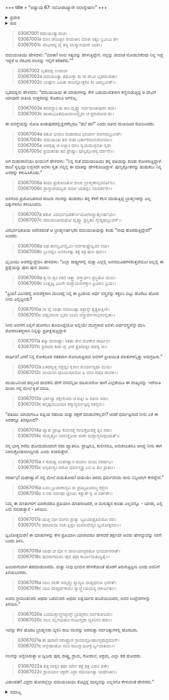 +++
title = "ಅಧ್ಯಾಯ 67: ನಲೋಪಾಖ್ಯಾನೇ ನಲಾನ್ವೇಷಣಃ"
+++

<details><summary>ಪ್ರವೇಶ</summary>


।।   ಓಂ ಓಂ ನಮೋ ನಾರಾಯಣಾಯ।।   ಶ್ರೀ ವೇದವ್ಯಾಸಾಯ ನಮಃ ।।

ಶ್ರೀ ಕೃಷ್ಣದ್ವೈಪಾಯನ ವೇದವ್ಯಾಸ ವಿರಚಿತ  

**ಶ್ರೀ ಮಹಾಭಾರತ**

**ಆರಣ್ಯಕ ಪರ್ವ**

**ಇಂದ್ರಲೋಕಾಭಿಗಮನ ಪರ್ವ**

**ಅಧ್ಯಾಯ 67**

</details>


<details><summary>ಸಾರ</summary>

ನಲನನ್ನು ಹುಡುಕಲು ಬ್ರಾಹ್ಮಣರನ್ನು ಕಳುಹಿಸಿದ್ದುದು (1-7). ಹೊರಡುವಾಗ ದಮಯಂತಿಯು ಬ್ರಾಹ್ಮಣರಿಗೆ ಕೆಲವು ಪ್ರಶ್ನೆಗಳನ್ನಿತ್ತು ಈ ಪ್ರಶ್ನೆಗಳಿಗೆ ಉತ್ತರಿಸುವವನ ವಿವರಗಳನ್ನು ತಿಳಿದು ಬನ್ನಿ ಎಂದು ಹೇಳಿ ಕಳುಹಿಸುವುದು (8-22).

</details>


> 03067001 ದಮಯಂತ್ಯುವಾಚ।  
03067001a ಮಾಂ ಚೇದಿಚ್ಚಸಿ ಜೀವಂತೀಂ ಮಾತಃ ಸತ್ಯಂ ಬ್ರವೀಮಿ ತೇ।  
03067001c ನರವೀರಸ್ಯ ವೈ ತಸ್ಯ ನಲಸ್ಯಾನಯನೇ ಯತ।।

ದಮಯಂತಿಯು ಹೇಳಿದಳು: “ಮಾತಾ! ನಾನು ಸತ್ಯವನ್ನು ಹೇಳುತ್ತಿದ್ದೇನೆ. ನನ್ನನ್ನು ಜೀವಂತ ನೋಡಬೇಕೆಂದು ನಿನ್ನ ಇಚ್ಚೆ ಇದ್ದರೆ ಆ ನರವೀರ ನಲನನ್ನು ಇಲ್ಲಿಗೆ ಕರೆತರೆಸು.””

> 03067002 ಬೃಹದಶ್ವ ಉವಾಚ।  
03067002a ದಮಯಂತ್ಯಾ ತಥೋಕ್ತಾ ತು ಸಾ ದೇವೀ ಭೃಶದುಃಖಿತಾ।   
03067002c ಬಾಷ್ಪೇಣ ಪಿಹಿತಾ ರಾಜನ್ನೋತ್ತರಂ ಕಿಂ ಚಿದಬ್ರವೀತ್।।

ಬೃಹದಶ್ವನು ಹೇಳಿದನು: “ದಮಯಂತಿಯ ಈ ಮಾತುಗಳನ್ನು ಕೇಳಿ ಬಹುದುಃಖಿತಳಾಗಿ ಕಣ್ಣೀರಿಡುತ್ತಿದ್ದ ಆ ದೇವಿಗೆ ಯಾವುದೇ ರೀತಿಯ ಉತ್ತರವನ್ನು ಕೊಡಲೂ ಆಗಲಿಲ್ಲ.

> 03067003a ತದವಸ್ಥಾಂ ತು ತಾಂ ದೃಷ್ಟ್ವಾ ಸರ್ವಮಂತಃಪುರಂ ತದಾ।  
03067003c ಹಾಹಾಭೂತಮತೀವಾಸೀದ್ಭೃಶಂ ಚ ಪ್ರರುರೋದ ಹ।।

ಈ ಅವಸ್ಥೆಯನ್ನು ನೋಡಿ ಅಂತಃಪುರದಲ್ಲಿದ್ದವರೆಲ್ಲರೂ “ಹಾ! ಹಾ!” ಎಂದು ಅತೀವ ದುಃಖದಿಂದ ರೋದಿಸಿದರು.

> 03067004a ತತೋ ಭೀಮಂ ಮಹಾರಾಜ ಭಾರ್ಯಾ ವಚನಮಬ್ರವೀತ್।  
03067004c ದಮಯಂತೀ ತವ ಸುತಾ ಭರ್ತಾರಮನುಶೋಚತಿ।।  
03067005a ಅಪಕೃಷ್ಯ ಚ ಲಜ್ಜಾಂ ಮಾಂ ಸ್ವಯಮುಕ್ತವತೀ ನೃಪ।  
03067005c ಪ್ರಯತಂತು ತವ ಪ್ರೇಷ್ಯಾಃ ಪುಣ್ಯಶ್ಲೋಕಸ್ಯ ದರ್ಶನೇ।।

ಆಗ ಮಹಾರಾಣಿಯು ಭೀಮನಿಗೆ ಹೇಳಿದಳು: “ನಿನ್ನ ಸುತೆ ದಮಯಂತಿಯು ತನ್ನ ಪತಿಯನ್ನು ಕುರಿತು ಶೋಕಿಸುತ್ತಿದ್ದಾಳೆ. ರಾಜ! ಸ್ವಲ್ಪವೂ ಲಜ್ಜಿಸದೇ ಅವಳು ಸ್ವತಃ ನನ್ನಲ್ಲಿ ಈ ಮಾತನ್ನು ಹೇಳಿಕೊಂಡಿದ್ದಾಳೆ. ಪುಣ್ಯಶ್ಲೋಕನನ್ನು ಹುಡುಕಲು ನಿನ್ನ ಜನರನ್ನು ಕಳುಹಿಸಿಕೊಡು.”

> 03067006a ತಯಾ ಪ್ರಚೋದಿತೋ ರಾಜಾ ಬ್ರಾಹ್ಮಣಾನ್ವಶವರ್ತಿನಃ।  
03067006c ಪ್ರಾಸ್ಥಾಪಯದ್ದಿಶಃ ಸರ್ವಾ ಯತಧ್ವಂ ನಲದರ್ಶನೇ।।

ಅವಳಿಂದ ಪ್ರಚೋದಿತನಾದ ರಾಜನು ನಲನನ್ನು ಹುಡುಕಲು ತನ್ನ ಕೆಳಗೆ ಕೆಲಸ ಮಾಡುತ್ತಿದ್ದ ಬ್ರಾಹ್ಮಣರನ್ನು ಎಲ್ಲ ದಿಕ್ಕುಗಳಿಗೂ ಕಳುಹಿಸಿದನು.

> 03067007a ತತೋ ವಿದರ್ಭಾಧಿಪತೇರ್ನಿಯೋಗಾದ್ಬ್ರಾಹ್ಮಣರ್ಷಭಾಃ।  
03067007c ದಮಯಂತೀಮಥೋ ದೃಷ್ಟ್ವಾ ಪ್ರಸ್ಥಿತಾಃ ಸ್ಮೇತ್ಯಥಾಬ್ರುವನ್।।

ವಿದರ್ಭಾಧಿಪತಿಯ ಆದೇಶದಂತೆ ಆ ಬ್ರಾಹ್ಮಣರ್ಷಭರು ದಮಯಂತಿಯನ್ನು ಕಂಡು “ನಾವು ಹೊರಡುತ್ತಿದ್ದೇವೆ!” ಎಂದರು.

> 03067008a ಅಥ ತಾನಬ್ರವೀದ್ಭೈಮೀ ಸರ್ವರಾಷ್ಟ್ರೇಷ್ವಿದಂ ವಚಃ।  
03067008c ಬ್ರುವಧ್ವಂ ಜನಸಂಸತ್ಸು ತತ್ರ ತತ್ರ ಪುನಃ ಪುನಃ।।

ಭೈಮಿಯು ಅವರನ್ನುದ್ದೇಶಿಸಿ ಹೇಳಿದಳು: “ಎಲ್ಲಾ ರಾಷ್ಟ್ರಗಳಲ್ಲಿ ಮತ್ತು ಎಲ್ಲೆಲ್ಲಿ ಜನಸಮೂಹಗಳಿರುತ್ತವೆಯೋ ಅಲ್ಲಲ್ಲಿ ಈ ಪ್ರಶ್ನೆಯನ್ನು ಪುನಃ ಪುನಃ ವಾಚಿಸಿ:

> 03067009a ಕ್ವ ನು ತ್ವಂ ಕಿತವ ಚಿತ್ತ್ವಾ ವಸ್ತ್ರಾರ್ಧಂ ಪ್ರಸ್ಥಿತೋ ಮಮ।  
03067009c ಉತ್ಸೃಜ್ಯ ವಿಪಿನೇ ಸುಪ್ತಾಮನುರಕ್ತಾಂ ಪ್ರಿಯಾಂ ಪ್ರಿಯ।।

“ಪ್ರಿಯ! ವಿಪಿನದಲ್ಲಿ ಅನುರಕ್ತಳಾಗಿ ಮಲಗಿದ್ದ ನಿನ್ನ ಈ ಪ್ರಿಯೆಯ ಅರ್ಧ ವಸ್ತ್ರವನ್ನು ಕತ್ತರಿಸಿ ಬಿಟ್ಟು ಹೊರಟು ಹೋದ ನೀನು ಎಲ್ಲಿದ್ದೀಯೆ?

> 03067010a ಸಾ ವೈ ಯಥಾ ಸಮಾದಿಷ್ಟಾ ತತ್ರಾಸ್ತೇ ತ್ವತ್ಪ್ರತೀಕ್ಷಿಣೀ।  
03067010c ದಹ್ಯಮಾನಾ ಭೃಶಂ ಬಾಲಾ ವಸ್ತ್ರಾರ್ಧೇನಾಭಿಸಂವೃತಾ।।

ನೀನು ಅವಳಿಗೆ ಎಲ್ಲಿಗೆ ಹೋಗಲು ತೋರಿಸಿದ್ದೆಯೋ ಅಲ್ಲಿಯೇ ಮುಗ್ಧಳಾದ ಅವಳು ಅರ್ಧವಸ್ತ್ರವನ್ನೇ ಧರಿಸಿ ಶೋಕಸಂತಪ್ತಳಾಗಿ ನಿನ್ನನ್ನು ಪ್ರತೀಕ್ಷಿಸುತ್ತಿದ್ದಾಳೆ.

> 03067011a ತಸ್ಯಾ ರುದಂತ್ಯಾಃ ಸತತಂ ತೇನ ಶೋಕೇನ ಪಾರ್ಥಿವ।  
03067011c ಪ್ರಸಾದಂ ಕುರು ವೈ ವೀರ ಪ್ರತಿವಾಕ್ಯಂ ದದಸ್ವ ಚ।।

ಪಾರ್ಥಿವ! ವೀರ! ನಿನ್ನ ಶೋಕದಿಂದ ಸತತವಾಗಿ ರೋದಿಸುತ್ತಿರುವ ಅವಳಿಗೆ ಪ್ರೀತಿಯುತ ಮಾತುಗಳನ್ನಿತ್ತು ಅನುಗ್ರಹಿಸು.”

> 03067012a ಏತದನ್ಯಚ್ಚ ವಕ್ತವ್ಯಂ ಕೃಪಾಂ ಕುರ್ಯಾದ್ಯಥಾ ಮಯಿ।  
03067012c ವಾಯುನಾ ಧೂಯಮಾನೋ ಹಿ ವನಂ ದಹತಿ ಪಾವಕಃ।।

ವಾಯುವಿನಿಂದ ಹಬ್ಬಿಸಿದ ಪಾವಕನು ಹೇಗೆ ವನವನ್ನಿಡೀ ದಹಿಸುವನೋ ಹಾಗೆ ಎಲ್ಲೆಡೆಯೂ ಈ ವಾಖ್ಯವನ್ನು ಇದೇರೀತಿ ವಾಚಿಸಿ ನನ್ನ ಮೇಲೆ ಕೃಪೆ ಮಾಡಿ.

> 03067013a ಭರ್ತವ್ಯಾ ರಕ್ಷಣೀಯಾ ಚ ಪತ್ನೀ ಹಿ ಪತಿನಾ ಸದಾ।  
03067013c ತನ್ನಷ್ಟಮುಭಯಂ ಕಸ್ಮಾದ್ಧರ್ಮಜ್ಞಸ್ಯ ಸತಸ್ತವ।।

“ಪತಿಯು ಯಾವಾಗಲೂ ಪತ್ನಿಯ ಸಹಾಯ ಮತ್ತು ರಕ್ಷಣೆ ಮಾಡಬೇಕಲ್ಲವೇ? ಆದರೆ ಧರ್ಮಜ್ಞನಾದ ನೀನು ಏಕೆ ಈ ಎರಡನ್ನೂ ತಿರಸ್ಕರಿಸಿದೆ?

> 03067014a ಖ್ಯಾತಃ ಪ್ರಾಜ್ಞಃ ಕುಲೀನಶ್ಚ ಸಾನುಕ್ರೋಶಶ್ಚ ತ್ವಂ ಸದಾ।  
03067014c ಸಂವೃತ್ತೋ ನಿರನುಕ್ರೋಶಃ ಶಂಕೇ ಮದ್ಭಾಗ್ಯಸಂಕ್ಷಯಾತ್।।

ನನ್ನ ಭಾಗ್ಯ ಕಳೆದು ಹೋದುದರಿಂದಲೇ ಸದಾ ಖ್ಯಾತನೂ. ಪ್ರಾಜ್ಞನೂ, ಕುಲೀನನೂ, ಅನುಕಂಪಿತನೂ ಆಗಿದ್ದ ನೀನು ಈಗ ನಿರನುಕ್ರೋಷನಾಗಿದ್ದೀಯೆ ಎಂದು ಶಂಕಿಸುತ್ತೇನೆ.

> 03067015a ಸ ಕುರುಷ್ವ ಮಹೇಷ್ವಾಸ ದಯಾಂ ಮಯಿ ನರರ್ಷಭ।   
03067015c ಆನೃಶಂಸ್ಯಂ ಪರೋ ಧರ್ಮಸ್ತ್ವತ್ತ ಏವ ಹಿ ಮೇ ಶ್ರುತಂ।।

ನರರ್ಷಭ! ಮಹೇಷ್ವಾಸ! ನನ್ನ ಮೇಲೆ ದಯೆತೋರು! ದಯೆಯೇ ಪರಮ ಧರ್ಮವೆಂದು ನಾನು ನಿನ್ನಿಂದಲೇ ಕೇಳಿದ್ದೇನೆ.”

> 03067016a ಏವಂ ಬ್ರುವಾಣಾನ್ಯದಿ ವಃ ಪ್ರತಿಬ್ರೂಯಾದ್ಧಿ ಕಶ್ಚನ।  
03067016c ಸ ನರಃ ಸರ್ವಥಾ ಜ್ಞೇಯಃ ಕಶ್ಚಾಸೌ ಕ್ವ ಚ ವರ್ತತೇ।।

ನಿಮ್ಮ ಈ ಮಾತುಗಳಿಗೆ ಯಾರಾದರೂ ಪ್ರತಿಯಾಗಿ ಮಾತನಾಡಿದರೆ, ಆ ಮನುಷ್ಯನ ಕುರಿತು ಎಲ್ಲವನ್ನೂ - ಯಾರು, ಎಲ್ಲಿ ಏನು ಮಾಡುತ್ತಾನೆ - ತಿಳಿಯಿರಿ.

> 03067017a ಯಚ್ಚ ವೋ ವಚನಂ ಶ್ರುತ್ವಾ ಬ್ರೂಯಾತ್ಪ್ರತಿವಚೋ ನರಃ।  
03067017c ತದಾದಾಯ ವಚಃ ಕ್ಷಿಪ್ರಂ ಮಮಾವೇದ್ಯಂ ದ್ವಿಜೋತ್ತಮಾಃ।।

ದ್ವಿಜೋತ್ತಮರೇ! ಈ ಮಾತುಗಳನ್ನು ಕೇಳಿ ಪ್ರತಿಯಾಗಿ ಯಾರಾದರೂ ಹೇಳಿದರೆ ತಕ್ಷಣವೇ ಅವರು ಹೇಳಿದ್ದುದನ್ನು ನನಗೆ ಬಂದು ತಿಳಿಸಿ.

> 03067018a ಯಥಾ ಚ ವೋ ನ ಜಾನೀಯಾಚ್ಚರತೋ ಭೀಮಶಾಸನಾತ್।  
03067018c ಪುನರಾಗಮನಂ ಚೈವ ತಥಾ ಕಾರ್ಯಮತಂದ್ರಿತೈಃ।।

ಹಿಂದಿರುಗುವಾಗ ತಡಮಾಡಬಾರದು. ಮತ್ತು ನೀವು ಭೀಮನ ಹೇಳಿಕೆಯಂತೆ ಹೊರಗೆ ತಿರುಗುತ್ತಿದ್ದೀರಿ ಎಂದು ಅವನಿಗೆ ತಿಳಿಯಬಾರದು.

> 03067019a ಯದಿ ವಾಸೌ ಸಮೃದ್ಧಃ ಸ್ಯಾದ್ಯದಿ ವಾಪ್ಯಧನೋ ಭವೇತ್।  
03067019c ಯದಿ ವಾಪ್ಯರ್ಥಕಾಮಃ ಸ್ಯಾಜ್ಜ್ಞೇಯಮಸ್ಯ ಚಿಕೀರ್ಷಿತಂ।।

ಅವನು ಶ್ರೀಮಂತನಿರಲಿ ಅಥವಾ ಬಡವನಿರಲಿ ಅಥವಾ ಐಶ್ವರ್ಯದ ಹಸಿವೆಯಿಂದಿರಲಿ, ಅವನ ಉದ್ದೇಶಗಳನ್ನು ತಿಳಿಯಿರಿ.”

> 03067020a ಏವಮುಕ್ತಾಸ್ತ್ವಗಚ್ಚಂಸ್ತೇ ಬ್ರಾಹ್ಮಣಾಃ ಸರ್ವತೋದಿಶಂ।   
03067020c ನಲಂ ಮೃಗಯಿತುಂ ರಾಜಂಸ್ತಥಾ ವ್ಯಸನಿನಂ ತದಾ।।

ಇದನ್ನು ಕೇಳಿ ಹೊರಟ ಬ್ರಾಹ್ಮಣರು ವ್ಯಸನಿ ರಾಜ ನಲನನ್ನು ಅರಸುತ್ತಾ ಸರ್ವದಿಕ್ಕುಗಳಲ್ಲಿ ಹೊರಟರು.

> 03067021a ತೇ ಪುರಾಣಿ ಸರಾಷ್ಟ್ರಾಣಿ ಗ್ರಾಮಾನ್ಘೋಷಾಂಸ್ತಥಾಶ್ರಮಾನ್।  
03067021c ಅನ್ವೇಷಂತೋ ನಲಂ ರಾಜನ್ನಾಧಿಜಗ್ಮುರ್ದ್ವಿಜಾತಯಃ।।

ನಲನನ್ನು ಅನ್ವೇಶಿಸುತ್ತಾ ಆ ದ್ವಿಜರು ಪುರ, ರಾಷ್ಟ್ರ, ಗ್ರಾಮ, ಗೋಶಾಲೆ, ಆಶ್ರಮ, ಎಲ್ಲಾ ಕಡೆ ಹೋದರು.

> 03067022a ತಚ್ಚ ವಾಕ್ಯಂ ತಥಾ ಸರ್ವೇ ತತ್ರ ತತ್ರ ವಿಶಾಂ ಪತೇ।  
03067022c ಶ್ರಾವಯಾಂ ಚಕ್ರಿರೇ ವಿಪ್ರಾ ದಮಯಂತ್ಯಾ ಯಥೇರಿತಂ।।

ವಿಶಾಂಪತೇ! ವಿಪ್ರರು ಹೋದಲ್ಲೆಲ್ಲಾ ದಮಯಂತಿಯು ಕೊಟ್ಟಿದ್ದ ವಾಖ್ಯವನ್ನು ಎಲ್ಲರಿಗೂ ಕೇಳುವಂತೆ ಹೇಳಿದರು.”

<details><summary>ಸಮಾಪ್ತಿ</summary>


ಇತಿ ಶ್ರೀ ಮಹಾಭಾರತೇ ಆರಣ್ಯಕಪರ್ವಣಿ ಇಂದ್ರಲೋಕಾಭಿಗಮನಪರ್ವಣಿ ನಲೋಪಾಖ್ಯಾನೇ ನಲಾನ್ವೇಷಣೇ ಸಪ್ತಷಷ್ಟಿತಮೋಽಧ್ಯಾಯಃ।  
ಇದು ಮಹಾಭಾರತದ ಆರಣ್ಯಕಪರ್ವದಲ್ಲಿ ಇಂದ್ರಲೋಕಾಭಿಗಮನಪರ್ವದಲ್ಲಿ ನಲೋಪಾಖ್ಯಾನದಲ್ಲಿ ನಲಾನ್ವೇಷಣ ಎನ್ನುವ ಅರವತ್ತೇಳನೆಯ ಅಧ್ಯಾಯವು.



</details>
